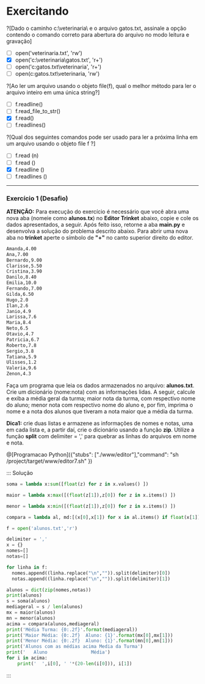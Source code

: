 # Exercitando

?[Dado o caminho c:\veterinaria\ e o arquivo gatos.txt, assinale a opção contendo o comando correto para abertura do arquivo no modo leitura e gravação]
-[ ] open('veterinaria.txt', 'rw')
-[x] open('c:\veterinaria\gatos.txt', 'r+')
-[ ] open('c:gatos.txt\veterinaria', 'r+')
-[ ] open(c:gatos.txt\veterinaria, 'rw')

?[Ao ler um arquivo usando o objeto file(f), qual o melhor método para ler o arquivo inteiro em uma única string?]
-[ ] f.readline()
-[ ] f.read_file_to_str()
-[x] f.read()
-[ ] f.readlines()

?[Qual dos seguintes comandos pode ser usado para ler a próxima linha em um arquivo usando o objeto file f ?]
-[ ] f.read (n)
-[ ] f.read ()
-[x] f.readline ()
-[ ] f.readlines ()
---
### Exercício 1 (Desafio)


**ATENÇÃO:** Para execução do exercício é necessário que você abra uma nova aba (nomeie como **alunos.tx**) no **Editor Trinket** abaixo, copie e cole os dados apresentados, a seguir. Após feito isso, retorne a aba **main.py** e desenvolva a solução do problema descrito abaixo. 
Para abrir uma nova aba no **trinket** aperte o símbolo de **"+"** no canto superior direito do editor.
``` txt
Amanda,4.00
Ana,7.00
Bernardo,9.00
Clarisse,5.50
Cristina,3.90
Danilo,8.40
Emilia,10.0
Fernando,7.00
Gilda,6.50
Hugo,2.0
Ilan,2.6
Janio,4.9
Larissa,7.6
Maria,8.4
Neto,6.5
Otavio,4.7
Patricia,6.7
Roberto,7.8
Sergio,3.8
Tatiana,5.9
Ulisses,1.2
Valeria,9.6
Zenon,4.3
```
Faça um programa que leia os dados armazenados no arquivo: **alunos.txt**. Crie um dicionário (nome:nota) com as informações lidas. A seguir, calcule e exiba a média geral da turma; maior nota da turma, com respectivo nome do aluno; menor nota com respectivo nome do aluno e, por fim, imprima o nome e a nota dos alunos que tiveram a nota maior que a média da turma. <br>  

**Dica1:** crie duas listas e armazene as informações de nomes e notas, uma em cada lista e, a partir daí, crie o dicionário usando a função **zip**. Utilize a função **split** com delimiter = ',' para quebrar as linhas do arquivos em nome e nota.
 

@[Programacao Python]({"stubs": ["./www/editor"],"command": "sh /project/target/www/editor7.sh" })

::: Solução
``` python
soma = lambda x:sum([float(z) for z in x.values() ])

maior = lambda x:max([(float(z[1]),z[0]) for z in x.items() ])

menor = lambda x:min([(float(z[1]),z[0]) for z in x.items() ])

compara = lambda al, md:[(x[0],x[1]) for x in al.items() if float(x[1]) > md]

f = open('alunos.txt','r')

delimiter = ','
x = {}
nomes=[]
notas=[]

for linha in f:
  nomes.append((linha.replace("\n","")).split(delimiter)[0])
  notas.append((linha.replace("\n","")).split(delimiter)[1])

alunos = dict(zip(nomes,notas))
print(alunos)
s = soma(alunos)
mediageral = s / len(alunos)
mx = maior(alunos)
mn = menor(alunos)
acima = compara(alunos,mediageral)
print('Média Turma: {0:.2f}'.format(mediageral))
print('Maior Média: {0:.2f}  Aluno: {1}'.format(mx[0],mx[1]))
print('Menor Média: {0:.2f}  Aluno: {1}'.format(mn[0],mn[1]))
print('Alunos com as médias acima Media da Turma')
print('   Aluno                Média')
for i in acima:
    print('  ',i[0], ' '*(20-len(i[0])), i[1])
```
:::

